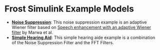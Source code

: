 # Frost Simulink Example Models
- **[Noise Suppression](noise_suppression)**: This noise suppression example is an adaptive Wiener filter based on [Speech enhancement with an adaptive Wiener filter](https://link.springer.com/article/10.1007/s10772-013-9205-5) by Marwa et al.
- **[Simple Hearing Aid](simple_hearing_aid)**: This simple hearing aide example is a combination of the Noise Suppression Filter and the FFT Filters.